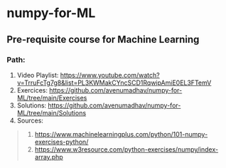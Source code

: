 # numpy-for-ML
## Pre-requisite course for Machine Learning
### Path: 
1. Video Playlist: https://www.youtube.com/watch?v=TrruFcTg7g8&list=PL3KWMakCYncSCD1RqwipAmiE0EL3FTemV
2. Exercices: https://github.com/avenumadhav/numpy-for-ML/tree/main/Exercises
3. Solutions: https://github.com/avenumadhav/numpy-for-ML/tree/main/Solutions
4. Sources:
 >  1. https://www.machinelearningplus.com/python/101-numpy-exercises-python/
 >  2. https://www.w3resource.com/python-exercises/numpy/index-array.php
